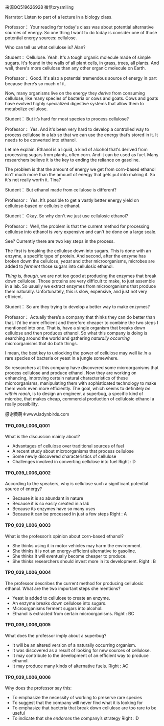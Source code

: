来源QQ519626928 微信crysmiling

Narrator:
Listen to part of a lecture in a biology class.

Professor：
Your reading for today's class was about potential alternative sources of energy. So one thing I want to do today is consider one of those potential energy sources: cellulose.

Who can tell us what cellulose is? Alan?

Student：
Cellulose. Yeah. It's a tough organic molecule made of simple sugars. It's found in the walls of all plant cells, in grass, trees, all plants. And well, there's more cellulose than any other organic molecule on Earth.

Professor：
Good. It's also a potential tremendous source of energy in part because there’s so much of it.

Now, many organisms live on the energy they *derive* from consuming cellulose, like many species of bacteria or cows and goats. Cows and goats have evolved highly specialized digestive systems that allow them to metabolize cellulose.

Student：
But it’s hard for most species to process cellulose?

Professor：
Yes. And it's been very hard to develop a controlled way to process cellulose in a lab so that we can use the energy that’s stored in it. It needs to be converted into ethanol.

Let me explain. Ethanol is a liquid, a kind of alcohol that's derived from processing sugars from plants, often corn. And it can be used as fuel. Many researchers believe it is the key to ending the reliance on gasoline.

The problem is that the amount of energy we get from corn-based ethanol isn't much more than the amount of energy that gets put into making it. So it's not really worth it. Tina?

Student：
But ethanol made from cellulose is different?

Professor：
Yes. It’s possible to get a vastly better energy yield on cellulose-based or cellulosic ethanol.

Student：
Okay. So why don't we just use cellulosic ethanol?

Professor：
Well, the problem is that the current method for processing cellulose into ethanol is very expensive and can't be done on a large scale.

See? Currently there are two key steps in the process.

The first is breaking the cellulose down into sugars. This is done with an enzyme, a specific type of protein. And second, after the enzyme has broken down the cellulose, *yeast* and other microorganisms, microbes are added to *ferment* those sugars into cellulosic ethanol.

*Thing is, though,* we are not too good at producing the enzymes that break down cellulose. Those proteins are very difficult to make, to just assemble in a lab. So usually we extract enzymes from microorganisms that produce them naturally. Unfortunately, this is slow, expensive, and just not very efficient. 

Student：
So are they trying to develop a better way to make enzymes?

Professor：
Actually there’s a company that thinks they can do better than that. It’d be more efficient and therefore cheaper to combine the two steps I mentioned into one. That is, have a single organism that breaks down cellulose and then produces ethanol. So what this company is doing is searching around the world and gathering *naturally occurring* microorganisms that do both things.

I mean, the best key to unlocking the power of cellulose may well *lie in* a rare species of bacteria or yeast in a jungle somewhere.

So researchers at this company have discovered some microorganisms that process cellulose and produce ethanol. Now they are working on enhancing, improving certain natural characteristics of these microorganisms, manipulating them with sophisticated technology to make them work even more efficiently. The goal, which seems to definitely *be within reach*, is to design an engineer, a superbug, a specific kind of microbe, that makes cheap, commercial production of cellulosic ethanol a really possibility.

感谢黄萌主www.ladynbirds.com

#### TPO_039_L006_Q001
What is the discussion mainly about?
- Advantages of cellulose over traditional sources of fuel
- A recent study about microorganisms that process cellulose
- Some newly discovered characteristics of cellulose
- Challenges involved in converting cellulose into fuel
Right : D	

#### TPO_039_L006_Q002

According to the speakers, why is cellulose such a significant potential source of energy?
- Because it is so abundant in nature
- Because it is so easily created in a lab
- Because its enzymes have so many uses
- Because it can be processed in just a few steps
Right : A	

#### TPO_039_L006_Q003

What is the professor’s opinion about corn-based ethanol?
- She thinks using it in motor vehicles may harm the environment.
- She thinks it is not an energy-efficient alternative to gasoline.
- She thinks it will eventually become cheaper to produce.
- She thinks researchers should invest more in its development.
Right : B	

#### TPO_039_L006_Q004
The professor describes the current method for producing cellulosic ethanol. What are the two important steps she mentions?
- Yeast is added to cellulose to create an enzyme.
- An enzyme breaks down cellulose into sugars.
- Microorganisms ferment sugars into alcohol.
- Ethanol is extracted from certain microorganisms.
Right : BC	

#### TPO_039_L006_Q005

What does the professor imply about a superbug?
- It will be an altered version of a naturally occurring organism.
- It was discovered as a result of looking for new sources of cellulose.
- It may contribute to the development of an efficient way to produce ethanol.
- It may produce many kinds of alternative fuels.
Right : AC	

#### TPO_039_L006_Q006
Why does the professor say this:
- To emphasize the necessity of working to preserve rare species
- To suggest that the company will never find what it is looking for
- To emphasize that bacteria that break down cellulose are too rare to be useful
- To indicate that she *endorse*s the company’s strategy
Right : D	
